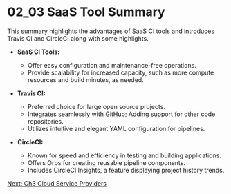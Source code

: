 # 02_03 SaaS Tool Summary
This summary highlights the advantages of SaaS CI tools and introduces Travis CI and CircleCI along with some highlights.

- **SaaS CI Tools:**
  - Offer easy configuration and maintenance-free operations.
  - Provide scalability for increased capacity, such as more compute resources and build minutes, as needed.

- **Travis CI:**
  - Preferred choice for large open source projects.
  - Integrates seamlessly with GitHub; Adding support for other code repositories.
  - Utilizes intuitive and elegant YAML configuration for pipelines.

- **CircleCI:**
  - Known for speed and efficiency in testing and building applications.
  - Offers Orbs for creating reusable pipeline components.
  - Includes CircleCI Insights, a feature displaying project history trends.

[Next: Ch3 Cloud Service Providers](../../ch3_cloud_service_providers/README.md)
